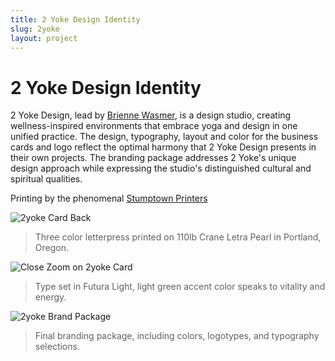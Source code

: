 ```yaml
---
title: 2 Yoke Design Identity
slug: 2yoke
layout: project
---
```


# 2 Yoke Design Identity

2 Yoke Design, lead by [Brienne Wasmer](http://www.2yokedesign.com/), is a design studio, creating wellness-inspired environments that embrace yoga and design in one unified practice. The design, typography, layout and color for the business cards and logo reflect the optimal harmony that 2 Yoke Design presents in their own projects. The branding package addresses 2 Yoke's unique design approach while expressing the studio's distinguished cultural and spiritual qualities.

Printing by the phenomenal [Stumptown Printers](http://www.stumptownprinters.com/)

![2yoke Card Back](2yoke/card-back.png)
> Three color letterpress printed on 110lb Crane Letra Pearl in Portland, Oregon.

![Close Zoom on 2yoke Card](2yoke/card-zoom.png)
> Type set in Futura Light, light green accent color speaks to vitality and energy.

![2yoke Brand Package](2yoke/final-brand-package.png)
> Final branding package, including colors, logotypes, and typography selections.